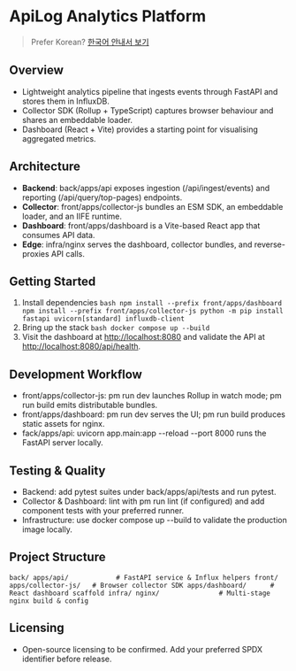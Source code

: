 ﻿# ApiLog Analytics Platform

> Prefer Korean? [한국어 안내서 보기](README.ko.md)

## Overview
- Lightweight analytics pipeline that ingests events through FastAPI and stores them in InfluxDB.
- Collector SDK (Rollup + TypeScript) captures browser behaviour and shares an embeddable loader.
- Dashboard (React + Vite) provides a starting point for visualising aggregated metrics.

## Architecture
- **Backend**: back/apps/api exposes ingestion (/api/ingest/events) and reporting (/api/query/top-pages) endpoints.
- **Collector**: front/apps/collector-js bundles an ESM SDK, an embeddable loader, and an IIFE runtime.
- **Dashboard**: front/apps/dashboard is a Vite-based React app that consumes API data.
- **Edge**: infra/nginx serves the dashboard, collector bundles, and reverse-proxies API calls.

## Getting Started
1. Install dependencies
   `bash
   npm install --prefix front/apps/dashboard
   npm install --prefix front/apps/collector-js
   python -m pip install fastapi uvicorn[standard] influxdb-client
   `
2. Bring up the stack
   `bash
   docker compose up --build
   `
3. Visit the dashboard at <http://localhost:8080> and validate the API at <http://localhost:8080/api/health>.

## Development Workflow
- front/apps/collector-js: 
pm run dev launches Rollup in watch mode; 
pm run build emits distributable bundles.
- front/apps/dashboard: 
pm run dev serves the UI; 
pm run build produces static assets for nginx.
- fack/apps/api: uvicorn app.main:app --reload --port 8000 runs the FastAPI server locally.

## Testing & Quality
- Backend: add pytest suites under back/apps/api/tests and run pytest.
- Collector & Dashboard: lint with 
pm run lint (if configured) and add component tests with your preferred runner.
- Infrastructure: use docker compose up --build to validate the production image locally.

## Project Structure
`
back/
  apps/api/            # FastAPI service & Influx helpers
front/
  apps/collector-js/   # Browser collector SDK
  apps/dashboard/      # React dashboard scaffold
infra/
  nginx/               # Multi-stage nginx build & config
`

## Licensing
- Open-source licensing to be confirmed. Add your preferred SPDX identifier before release.
